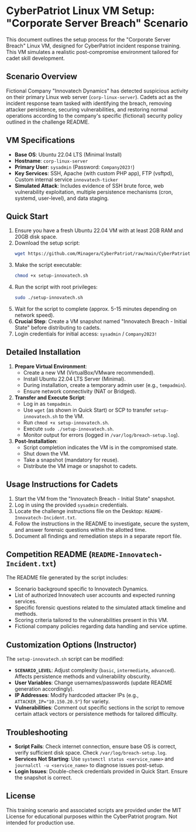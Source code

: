 # CyberPatriot Linux VM Setup: "Corporate Server Breach" Scenario

This document outlines the setup process for the "Corporate Server Breach" Linux VM, designed for CyberPatriot incident response training. This VM simulates a realistic post-compromise environment tailored for cadet skill development.

## Scenario Overview

Fictional Company "Innovatech Dynamics" has detected suspicious activity on their primary Linux web server (`corp-linux-server`). Cadets act as the incident response team tasked with identifying the breach, removing attacker persistence, securing vulnerabilities, and restoring normal operations according to the company's specific (fictional) security policy outlined in the challenge README.

## VM Specifications

- **Base OS**: Ubuntu 22.04 LTS (Minimal Install)
- **Hostname**: `corp-linux-server`
- **Primary User**: `sysadmin` (Password: `Company2023!`)
- **Key Services**: SSH, Apache (with custom PHP app), FTP (vsftpd), Custom internal service `innovatech-ticker`
- **Simulated Attack**: Includes evidence of SSH brute force, web vulnerability exploitation, multiple persistence mechanisms (cron, systemd, user-level), and data staging.

## Quick Start

1. Ensure you have a fresh Ubuntu 22.04 VM with at least 2GB RAM and 20GB disk space.
2. Download the setup script:
   ```bash
   wget https://github.com/Minagera/CyberPatriot/raw/main/CyberPatriot/Linux/VM-Setup/corporate-server-breach.sh -O setup-innovatech.sh
   ```
3. Make the script executable:
   ```bash
   chmod +x setup-innovatech.sh
   ```
4. Run the script with root privileges:
   ```bash
   sudo ./setup-innovatech.sh
   ```
5. Wait for the script to complete (approx. 5-15 minutes depending on network speed).
6. **Crucial Step**: Create a VM snapshot named "Innovatech Breach - Initial State" before distributing to cadets.
7. Login credentials for initial access: `sysadmin` / `Company2023!`

## Detailed Installation

1.  **Prepare Virtual Environment**:
    *   Create a new VM (VirtualBox/VMware recommended).
    *   Install Ubuntu 22.04 LTS Server (Minimal).
    *   During installation, create a temporary admin user (e.g., `tempadmin`).
    *   Ensure network connectivity (NAT or Bridged).
2.  **Transfer and Execute Script**:
    *   Log in as `tempadmin`.
    *   Use `wget` (as shown in Quick Start) or SCP to transfer `setup-innovatech.sh` to the VM.
    *   Run `chmod +x setup-innovatech.sh`.
    *   Execute `sudo ./setup-innovatech.sh`.
    *   Monitor output for errors (logged in `/var/log/breach-setup.log`).
3.  **Post-Installation**:
    *   Script completion indicates the VM is in the compromised state.
    *   Shut down the VM.
    *   Take a snapshot (mandatory for reuse).
    *   Distribute the VM image or snapshot to cadets.

## Usage Instructions for Cadets

1. Start the VM from the "Innovatech Breach - Initial State" snapshot.
2. Log in using the provided `sysadmin` credentials.
3. Locate the challenge instructions file on the Desktop: `README-Innovatech-Incident.txt`.
4. Follow the instructions in the README to investigate, secure the system, and answer forensic questions within the allotted time.
5. Document all findings and remediation steps in a separate report file.

## Competition README (`README-Innovatech-Incident.txt`)

The README file generated by the script includes:
- Scenario background specific to Innovatech Dynamics.
- List of authorized Innovatech user accounts and expected running services.
- Specific forensic questions related to the simulated attack timeline and methods.
- Scoring criteria tailored to the vulnerabilities present in this VM.
- Fictional company policies regarding data handling and service uptime.

## Customization Options (Instructor)

The `setup-innovatech.sh` script can be modified:
- **`SCENARIO_LEVEL`**: Adjust complexity (`basic`, `intermediate`, `advanced`). Affects persistence methods and vulnerability obscurity.
- **User Variables**: Change usernames/passwords (update README generation accordingly).
- **IP Addresses**: Modify hardcoded attacker IPs (e.g., `ATTACKER_IP="10.150.20.5"`) for variety.
- **Vulnerabilities**: Comment out specific sections in the script to remove certain attack vectors or persistence methods for tailored difficulty.

## Troubleshooting

- **Script Fails**: Check internet connection, ensure base OS is correct, verify sufficient disk space. Check `/var/log/breach-setup.log`.
- **Services Not Starting**: Use `systemctl status <service_name>` and `journalctl -u <service_name>` to diagnose issues post-setup.
- **Login Issues**: Double-check credentials provided in Quick Start. Ensure the snapshot is correct.

## License

This training scenario and associated scripts are provided under the MIT License for educational purposes within the CyberPatriot program. Not intended for production use.
